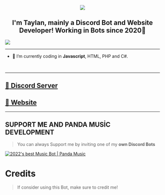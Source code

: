<div align="center" style"border-radius:15px">
  <img src="https://media.discordapp.net/attachments/906619159151013929/1008348357766426714/20220814_151551.png?width=1080&height=608" style"width: 100%;border-radius:15px">
</div>

## <div align="center">I'm Taylan, mainly a Discord Bot and Website Developer!  Working in Bots since 2020🚀</div>  

![](https://discord.c99.nl/widget/theme-3/619841555255132160.png)  

***
- :seedling: I’m currently coding in **Javascript**, HTML, PHP and C#.
<br/>

***

## [:link: Discord Server](https://discord.gg/rWqdhKuJdN)
## [:link: Website](https://pandamusic-bot.vercel.app/)

***

## SUPPORT ME AND PANDA MUSİC DEVELOPMENT

> You can always Support me by inviting one of my **own Discord Bots**

[![2022's best Music Bot | Panda Music](https://media.discordapp.net/attachments/919171726552743938/1008359217998082108/20220814_151551.png)](https://discord.com/api/oauth2/authorize?client_id=899378464925286411&permissions=8&scope=bot%20applications.commands)

# Credits

> If consider using this Bot, make sure to credit me!
